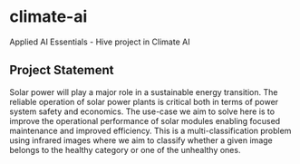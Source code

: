 # climate-ai
Applied AI Essentials - Hive project in Climate AI

## Project Statement
Solar power will play a major role in a sustainable energy transition. The reliable operation of solar
power plants is critical both in terms of power system safety and economics. The use-case we aim to
solve here is to improve the operational performance of solar modules enabling focused maintenance
and improved efficiency. This is a multi-classification problem using infrared images where we aim to
classify whether a given image belongs to the healthy category or one of the unhealthy ones. 
